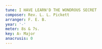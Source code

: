 ```yaml
---
tune: I HAVE LEARN'D THE WONDROUS SECRET
composer: Rev. L. L. Pickett
arranger: F. E. B.
year: '-'
meter: 8s & 7s.
key: A♭ Major
anacrusis: 0
---
```

